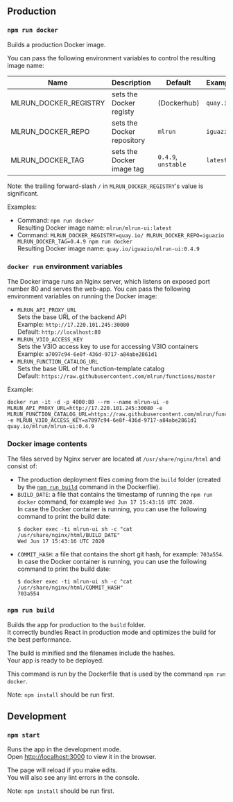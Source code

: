## Production

### `npm run docker`

Builds a production Docker image.

You can pass the following environment variables to control the resulting image name:

| Name  | Description | Default | Example |
| ----- | ----------- | ------- | ------- |
| MLRUN_DOCKER_REGISTRY | sets the Docker registy | (Dockerhub) | `quay.io/` |
| MLRUN_DOCKER_REPO | sets the Docker repository | `mlrun` | `iguazio` |
| MLRUN_DOCKER_TAG | sets the Docker image tag | `0.4.9`, `unstable` | `latest` |

Note: the trailing forward-slash `/` in `MLRUN_DOCKER_REGISTRY`'s value is significant.

Examples:

- Command: `npm run docker`<br />
  Resulting Docker image name: `mlrun/mlrun-ui:latest`
- Command: `MLRUN_DOCKER_REGISTRY=quay.io/ MLRUN_DOCKER_REPO=iguazio MLRUN_DOCKER_TAG=0.4.9 npm run docker`<br />
  Resulting Docker image name: `quay.io/iguazio/mlrun-ui:0.4.9`

### `docker run` environment variables

The Docker image runs an Nginx server, which listens on exposed port number 80 and serves the web-app.
You can pass the following environment variables on running the Docker image:

- `MLRUN_API_PROXY_URL`<br />
  Sets the base URL of the backend API<br />
  Example: `http://17.220.101.245:30080`<br />
  Default: `http://localhost:80`
- `MLRUN_V3IO_ACCESS_KEY`<br />
  Sets the V3IO access key to use for accessing V3IO containers<br />
  Example: `a7097c94-6e8f-436d-9717-a84abe2861d1`<br />
- `MLRUN_FUNCTION_CATALOG_URL`<br />
  Sets the base URL of the function-template catalog<br />
  Default: `https://raw.githubusercontent.com/mlrun/functions/master`

Example:

```
docker run -it -d -p 4000:80 --rm --name mlrun-ui -e MLRUN_API_PROXY_URL=http://17.220.101.245:30080 -e MLRUN_FUNCTION_CATALOG_URL=https://raw.githubusercontent.com/mlrun/functions/master -e MLRUN_V3IO_ACCESS_KEY=a7097c94-6e8f-436d-9717-a84abe2861d1 quay.io/mlrun/mlrun-ui:0.4.9
```

### Docker image contents

The files served by Nginx server are located at `/usr/share/nginx/html` and consist of:

- The production deployment files coming from the `build` folder (created by the [`npm run build`](#npm-run-build) command in the Dockerflie).
- `BUILD_DATE`: a file that contains the timestamp of running the `npm run docker` command, for example `Wed Jun 17 15:43:16 UTC 2020`.<br />
  In case the Docker container is running, you can use the following command to print the build date:
  ```
  $ docker exec -ti mlrun-ui sh -c "cat /usr/share/nginx/html/BUILD_DATE"
  Wed Jun 17 15:43:16 UTC 2020
  ```
- `COMMIT_HASH`: a file that contains the short git hash, for example: `703a554`.<br />
  In case the Docker container is running, you can use the following command to print the build date:
  ```
  $ docker exec -ti mlrun-ui sh -c "cat /usr/share/nginx/html/COMMIT_HASH"
  703a554
  ```

### `npm run build`

Builds the app for production to the `build` folder.<br />
It correctly bundles React in production mode and optimizes the build for the best performance.

The build is minified and the filenames include the hashes.<br />
Your app is ready to be deployed.

This command is run by the Dockerfile that is used by the command `npm run docker`.

Note: `npm install` should be run first.

## Development

### `npm start`

Runs the app in the development mode.<br />
Open [http://localhost:3000](http://localhost:3000) to view it in the browser.

The page will reload if you make edits.<br />
You will also see any lint errors in the console.

Note: `npm install` should be run first.
